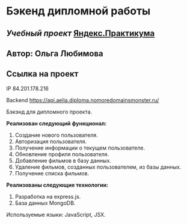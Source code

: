 # **Бэкенд дипломной работы**

## _Учебный проект_ [Яндекс.Практикума](https://practicum.yandex.ru/)

## Автор: Ольга Любимова

<!--## [Ссылка на репозиторий](https://github.com/Aelia5/movies-explorer-api)-->

## Ссылка на проект

IP 84.201.178.216

Backend https://api.aelia.diploma.nomoredomainsmonster.ru/

Бэкэнд для дипломного проекта.

**Реализован следующий функционал:**

1. Создание нового пользователя.
2. Авторизация пользователя.
3. Получение информации о текущем пользователе. 
4. Обновление профиля пользователя.
6. Добавление фильмов в базу данных.
7. Удаление фильмов, созданных пользователем, из базы данных.
8. Получение списка фильмов.

**Реализованы следующие технологии:**

1. Разработка на express.js.
2. База данных MongoDB.

Используемые языки: JavaScript, JSX.
